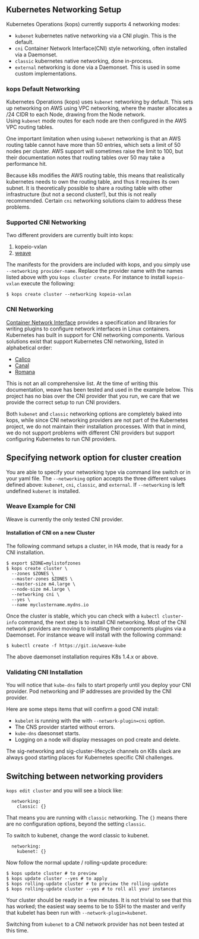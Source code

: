## Kubernetes Networking Setup

Kubernetes Operations (kops) currently supports 4 networking modes:

* `kubenet` kubernetes native networking via a CNI plugin.  This is the default.
* `cni` Container Network Interface(CNI) style networking, often installed via a Daemonset.
* `classic` kubernetes native networking, done in-process.
* `external` networking is done via a Daemonset. This is used in some custom implementations.

### kops Default Networking

Kubernetes Operations (kops) uses `kubenet` networking by default. This sets up networking on AWS using VPC
networking, where the  master allocates a /24 CIDR to each Node, drawing from the Node network.  
Using `kubenet` mode routes for  each node are then configured in the AWS VPC routing tables.

One important limitation when using `kubenet` networking is that an AWS routing table cannot have more than
50 entries, which sets a limit of 50 nodes per cluster. AWS support will sometimes raise the limit to 100,
but their documentation notes that routing tables over 50 may take a performance hit.

Because k8s modifies the AWS routing table, this means that realistically kubernetes needs to own the
routing table, and thus it requires its own subnet.  It is theoretically possible to share a routing table
with other infrastructure (but not a second cluster!), but this is not really recommended.  Certain
`cni` networking solutions claim to address these problems.

### Supported CNI Networking

Two different providers are currently built into kops:

1. kopeio-vxlan
2. [weave](https://github.com/weaveworks/weave)

The manifests for the providers are included with kops, and you simply use `--networking provider-name`.
Replace the provider name with the names listed above with you `kops cluster create`.  For instance
to install `kopeio-vxlan` execute the following:

```console
$ kops create cluster --networking kopeio-vxlan
``` 

### CNI Networking

[Container Network Interface](https://github.com/containernetworking/cni)  provides a specification
and libraries for writing plugins to configure network interfaces in Linux containers.  Kubernetes
has built in support for CNI networking components.  Various solutions exist that
support Kubernetes CNI networking, listed in alphabetical order:

- [Calico](http://docs.projectcalico.org/v1.5/getting-started/kubernetes/installation/hosted/)
- [Canal](https://github.com/tigera/canal/tree/master/k8s-install/kubeadm)
- [Romana](https://github.com/romana/romana/tree/master/containerize#using-kops)

This is not an all comprehensive list. At the time of writing this documentation, weave has
been tested and used in the example below.  This project has no bias over the CNI provider
that you run, we care that we provide the correct setup to run CNI providers.

Both `kubenet` and `classic` networking options are completely baked into kops, while since
CNI networking providers are not part of the Kubernetes project, we do not maintain
their installation processes.  With that in mind, we do not support problems with
different CNI providers but support configuring Kubernetes to run CNI providers.

## Specifying network option for cluster creation

You are able to specify your networking type via command line switch or in your yaml file.
The `--networking` option accepts the three different values defined above: `kubenet`, `cni`,
`classic`, and `external`. If `--networking` is left undefined `kubenet` is installed.

### Weave Example for CNI

Weave is currently the only tested CNI provider.

#### Installation of CNI on a new Cluster

The following command setups a cluster, in HA mode, that is ready for a CNI installation.

```console
$ export $ZONE=mylistofzones
$ kops create cluster \
  --zones $ZONES \
  --master-zones $ZONES \
  --master-size m4.large \
  --node-size m4.large \
  --networking cni \
  --yes \
  --name myclustername.mydns.io
```

Once the cluster is stable, which you can check with a `kubectl cluster-info` command, the next
step is to install CNI networking. Most of the CNI network providers are
moving to installing their components plugins via a Daemonset.  For instance weave will
install with the following command:

```console
$ kubectl create -f https://git.io/weave-kube
```

The above daemonset installation requires K8s 1.4.x or above.

### Validating CNI Installation

You will notice that `kube-dns` fails to start properly until you deploy your CNI provider.
Pod networking and IP addresses are provided by the CNI provider.

Here are some steps items that will confirm a good CNI install:

- `kubelet` is running with the with `--network-plugin=cni` option.
- The CNS provider started without errors.
- `kube-dns` daesonset starts.
- Logging on a node will display messages on pod create and delete.

The sig-networking and sig-cluster-lifecycle channels on K8s slack are always good starting places
for Kubernetes specific CNI challenges.

## Switching between networking providers

`kops edit cluster` and you will see a block like:

```
  networking:
    classic: {}
```

That means you are running with `classic` networking.  The `{}` means there are
no configuration options, beyond the setting `classic`.

To switch to kubenet, change the word classic to kubenet.

```
  networking:
    kubenet: {}
```

Now follow the normal update / rolling-update procedure:

```console
$ kops update cluster # to preview
$ kops update cluster --yes # to apply
$ kops rolling-update cluster # to preview the rolling-update
$ kops rolling-update cluster --yes # to roll all your instances
```
Your cluster should be ready in a few minutes. It is not trivial to see that this
has worked; the easiest way seems to be to SSH to the master and verify
that kubelet has been run with `--network-plugin=kubenet`.

Switching from `kubenet` to a CNI network provider has not been tested at this time.
